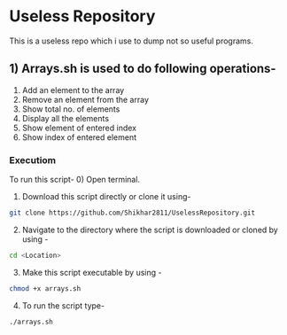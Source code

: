 # Useless Repository
This is a useless repo which i use to dump not so useful programs.

## 1) Arrays.sh is used to do following operations-

1) Add an element to the array
2) Remove an element from the array
3) Show total no. of elements
4) Display all the elements
5) Show element of entered index
6) Show index of entered element

### Executiom
To run this script-
0) Open terminal.
1) Download this script directly or clone it using-
```bash
git clone https://github.com/Shikhar2811/UselessRepository.git
```
2) Navigate to the directory where the script is downloaded or cloned  by using -
```bash
cd <Location>
```
3) Make this script executable by using - 
```bash
chmod +x arrays.sh
```
4) To run the script type-
```bash
./arrays.sh
```
